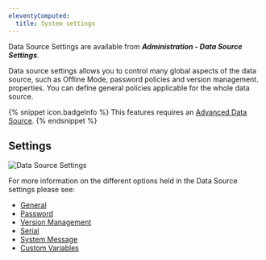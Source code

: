 ```yaml
---
eleventyComputed:
  title: System settings
---
```

Data Source Settings are available from ***Administration - Data Source Settings***.

Data source settings allows you to control many global aspects of the data source, such as Offline Mode, password policies and version management. properties. You can define general policies applicable for the whole data source.

{% snippet icon.badgeInfo %}
This features requires an [Advanced Data Source](/rdm/mac/data-sources/data-sources-types/advanced-data-sources/).
{% endsnippet %}

## Settings

![Data Source Settings](https://cdnweb.devolutions.net/docs/docs_en_rdm_mac_clip10374.png)

For more information on the different options held in the Data Source settings please see:

* [General](/rdm/mac/commands/administration/system-settings/general/)
* [Password](/rdm/mac/commands/administration/system-settings/password-policy/)
* [Version Management](/rdm/mac/commands/administration/system-settings/version-management/)
* [Serial](/rdm/mac/commands/administration/licenses/)
* [System Message](/rdm/mac/commands/administration/system-settings/system-message/)
* [Custom Variables](/rdm/mac/commands/administration/system-settings/custom-variables/)
